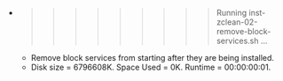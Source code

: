 * >>>>>>>>> Running inst-zclean-02-remove-block-services.sh ...
  * Remove block services from starting after they are being installed.
  * Disk size = 6796608K. Space Used = 0K. Runtime = 00:00:00:01.
